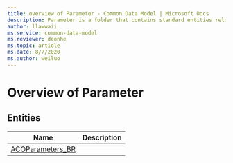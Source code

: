 ```yaml
---
title: overview of Parameter - Common Data Model | Microsoft Docs
description: Parameter is a folder that contains standard entities related to the Common Data Model.
author: llawwaii
ms.service: common-data-model
ms.reviewer: deonhe
ms.topic: article
ms.date: 8/7/2020
ms.author: weiluo
---
```


# Overview of Parameter


## Entities

|Name|Description|
|---|---|
|[ACOParameters_BR](ACOParameters_BR.md)||
